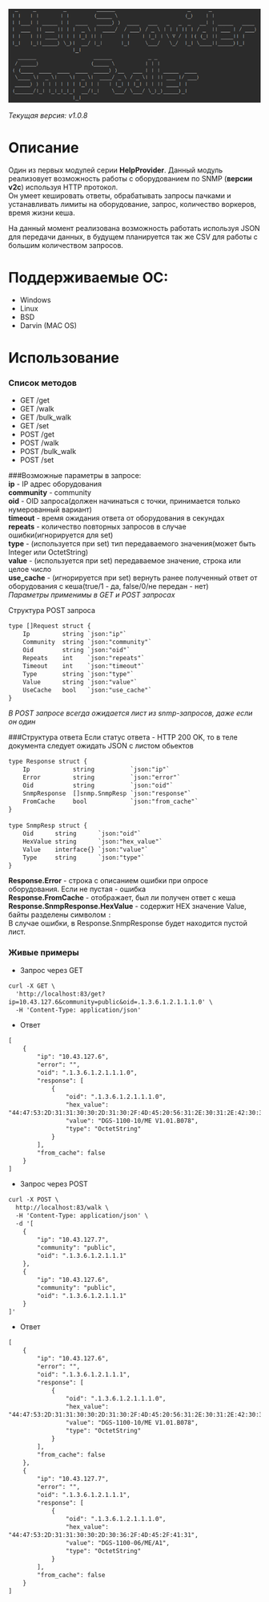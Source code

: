 ![logo](docs/img/snmp_pooler.png)

_Текущая версия: v1.0.8_

# Описание
Один из первых модулей серии **HelpProvider**.
Данный модуль реализовует возможность работы с оборудованием по SNMP (**версии v2c**) используя HTTP протокол.   
Он умеет кешировать ответы, обрабатывать запросы пачками и устанавливать лимиты на оборудование, запрос, количество воркеров, время жизни кеша.
  
На данный момент реализована возможность работать используя JSON для передачи данных, в будущем планируется так же CSV для работы с большим количеством запросов.

# Поддерживаемые ОС:  
* Windows
* Linux
* BSD
* Darvin (MAC OS)

# Использование  

### Список методов   
* GET /get
* GET /walk
* GET /bulk_walk
* GET /set
* POST /get
* POST /walk
* POST /bulk_walk
* POST /set
  

###Возможные параметры в запросе:  
   **ip** - IP адрес оборудования   
   **community** - community  
   **oid** - OID запроса(должен начинаться с точки, принимается только нумерованный вариант)  
   **timeout** - время ожидания ответа от оборудования в секундах   
   **repeats** - количество повторных запросов в случае ошибки(игнорируется для set)     
   **type** - (используется при set) тип передаваемого значения(может быть Integer или OctetString)    
   **value** - (используется при set) передаваемое значение, строка или целое число    
   **use_cache** - (игнорируется при set) вернуть ранее полученный ответ от оборудования с кеша(true/1 - да, false/0/не передан - нет)  
_Параметры применимы в GET и POST запросах_    

Структура POST запроса  
``` 
type []Request struct {
	Ip         string `json:"ip"`
	Community  string `json:"community"`
	Oid        string `json:"oid"`
	Repeats    int    `json:"repeats"`
	Timeout    int    `json:"timeout"`
	Type       string `json:"type"`
	Value      string `json:"value"`
	UseCache   bool   `json:"use_cache"`
}
```   
_В POST запросе всегда ожидается лист из snmp-запросов, даже если он один_  


###Структура ответа 
Если статус ответа - HTTP 200 OK, то в теле документа следует ожидать JSON с листом обьектов    
``` 
type Response struct {
	Ip            string          `json:"ip"`
	Error         string          `json:"error"`
	Oid           string          `json:"oid"`
	SnmpResponse  []snmp.SnmpResp `json:"response"`
	FromCache     bool            `json:"from_cache"`
}

type SnmpResp struct {
	Oid      string      `json:"oid"`
	HexValue string      `json:"hex_value"`
	Value    interface{} `json:"value"`
	Type     string      `json:"type"`
}

```   
**Response.Error** - строка с описанием ошибки при опросе оборудования. Если не пустая - ошибка  
**Response.FromCache** - отображает, был ли получен ответ с кеша  
**Response.SnmpResponse.HexValue** - содержит HEX значение Value, байты разделены символом `:`  
В случае ошибки, в Response.SnmpResponse будет находится пустой лист.  


### Живые примеры 
* Запрос через GET
```
curl -X GET \
  'http://localhost:83/get?ip=10.43.127.6&community=public&oid=.1.3.6.1.2.1.1.1.0' \
  -H 'Content-Type: application/json' 
```
* Ответ 
``` 
[
    {
        "ip": "10.43.127.6",
        "error": "",
        "oid": ".1.3.6.1.2.1.1.1.0",
        "response": [
            {
                "oid": ".1.3.6.1.2.1.1.1.0",
                "hex_value": "44:47:53:2D:31:31:30:30:2D:31:30:2F:4D:45:20:56:31:2E:30:31:2E:42:30:37:38",
                "value": "DGS-1100-10/ME V1.01.B078",
                "type": "OctetString"
            }
        ],
        "from_cache": false
    }
]
```

* Запрос через POST  
```
curl -X POST \
  http://localhost:83/walk \
  -H 'Content-Type: application/json' \
  -d '[
    {
        "ip": "10.43.127.7",
        "community": "public",
        "oid": ".1.3.6.1.2.1.1.1"
    },
    {
        "ip": "10.43.127.6",
        "community": "public",
        "oid": ".1.3.6.1.2.1.1.1"
    }
]'
```
* Ответ   
``` 
[
    {
        "ip": "10.43.127.6",
        "error": "",
        "oid": ".1.3.6.1.2.1.1.1",
        "response": [
            {
                "oid": ".1.3.6.1.2.1.1.1.0",
                "hex_value": "44:47:53:2D:31:31:30:30:2D:31:30:2F:4D:45:20:56:31:2E:30:31:2E:42:30:37:38",
                "value": "DGS-1100-10/ME V1.01.B078",
                "type": "OctetString"
            }
        ],
        "from_cache": false
    },
    {
        "ip": "10.43.127.7",
        "error": "",
        "oid": ".1.3.6.1.2.1.1.1",
        "response": [
            {
                "oid": ".1.3.6.1.2.1.1.1.0",
                "hex_value": "44:47:53:2D:31:31:30:30:2D:30:36:2F:4D:45:2F:41:31",
                "value": "DGS-1100-06/ME/A1",
                "type": "OctetString"
            }
        ],
        "from_cache": false
    }
]
```  


